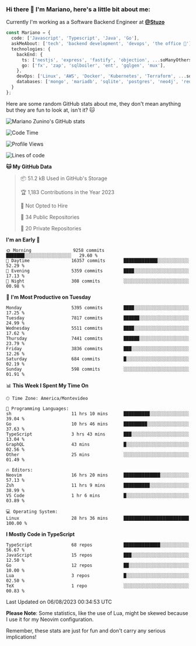 ### Hi there 👋 I'm Mariano, here's a little bit about me:

Currently I'm working as a Software Backend Engineer at [**@Stuzo**](https://www.stuzo.com/)

```ts
const Mariano = {
  code: ['Javascript', 'Typescript', 'Java', 'Go'],
  askMeAbout: ['tech', 'backend development', 'devops', 'the office 💼'],
  technologies: {
    backEnd: {
      ts: ['nestjs', 'express', 'fastify', 'objection', ...soManyOthersFrameworks],
      go: ['fx', 'zap', 'sqlboiler', 'ent', 'gqlgen', 'mux'],
    },
    devOps: ['Linux', 'AWS', 'Docker', 'Kubernetes', 'Terraform', ...soManyOthersTools],
    databases: ['mongo', 'mariadb', 'sqlite', 'postgres', 'neo4j', 'redis', ...],
  }
};
```

Here are some random GitHub stats about me, they don't mean anything but they are fun to look at, isn't it? 🐱

![Mariano Zunino's GitHub stats](https://github-readme-stats.vercel.app/api?username=marianozunino&count_private=true&show_icons=true&theme=radical)

<!--START_SECTION:waka-->
![Code Time](http://img.shields.io/badge/Code%20Time-1%2C021%20hrs%207%20mins-blue)

![Profile Views](http://img.shields.io/badge/Profile%20Views-0-blue)

![Lines of code](https://img.shields.io/badge/From%20Hello%20World%20I%27ve%20Written-9.9%20million%20lines%20of%20code-blue)

**🐱 My GitHub Data** 

> 📦 51.2 kB Used in GitHub's Storage 
 > 
> 🏆 1,183 Contributions in the Year 2023
 > 
> 🚫 Not Opted to Hire
 > 
> 📜 34 Public Repositories 
 > 
> 🔑 20 Private Repositories 
 > 
**I'm an Early 🐤** 

```text
🌞 Morning                9258 commits        ███████░░░░░░░░░░░░░░░░░░   29.60 % 
🌆 Daytime                16357 commits       █████████████░░░░░░░░░░░░   52.29 % 
🌃 Evening                5359 commits        ████░░░░░░░░░░░░░░░░░░░░░   17.13 % 
🌙 Night                  308 commits         ░░░░░░░░░░░░░░░░░░░░░░░░░   00.98 % 
```
📅 **I'm Most Productive on Tuesday** 

```text
Monday                   5395 commits        ████░░░░░░░░░░░░░░░░░░░░░   17.25 % 
Tuesday                  7817 commits        ██████░░░░░░░░░░░░░░░░░░░   24.99 % 
Wednesday                5511 commits        ████░░░░░░░░░░░░░░░░░░░░░   17.62 % 
Thursday                 7441 commits        ██████░░░░░░░░░░░░░░░░░░░   23.79 % 
Friday                   3836 commits        ███░░░░░░░░░░░░░░░░░░░░░░   12.26 % 
Saturday                 684 commits         █░░░░░░░░░░░░░░░░░░░░░░░░   02.19 % 
Sunday                   598 commits         ░░░░░░░░░░░░░░░░░░░░░░░░░   01.91 % 
```


📊 **This Week I Spent My Time On** 

```text
🕑︎ Time Zone: America/Montevideo

💬 Programming Languages: 
sh                       11 hrs 10 mins      ██████████░░░░░░░░░░░░░░░   39.04 % 
Go                       10 hrs 46 mins      █████████░░░░░░░░░░░░░░░░   37.63 % 
TypeScript               3 hrs 43 mins       ███░░░░░░░░░░░░░░░░░░░░░░   13.04 % 
GraphQL                  43 mins             █░░░░░░░░░░░░░░░░░░░░░░░░   02.56 % 
Other                    25 mins             ░░░░░░░░░░░░░░░░░░░░░░░░░   01.49 % 

🔥 Editors: 
Neovim                   16 hrs 20 mins      ██████████████░░░░░░░░░░░   57.13 % 
Zsh                      11 hrs 9 mins       ██████████░░░░░░░░░░░░░░░   38.99 % 
VS Code                  1 hr 6 mins         █░░░░░░░░░░░░░░░░░░░░░░░░   03.89 % 

💻 Operating System: 
Linux                    28 hrs 36 mins      █████████████████████████   100.00 % 
```

**I Mostly Code in TypeScript** 

```text
TypeScript               68 repos            ██████████████░░░░░░░░░░░   56.67 % 
JavaScript               15 repos            ███░░░░░░░░░░░░░░░░░░░░░░   12.50 % 
Go                       12 repos            ██░░░░░░░░░░░░░░░░░░░░░░░   10.00 % 
Lua                      3 repos             █░░░░░░░░░░░░░░░░░░░░░░░░   02.50 % 
TeX                      1 repo              ░░░░░░░░░░░░░░░░░░░░░░░░░   00.83 % 
```




 Last Updated on 06/08/2023 00:34:53 UTC
<!--END_SECTION:waka-->

**Please Note**: Some statistics, like the use of Lua, might be skewed because I use it for my Neovim configuration.

Remember, these stats are just for fun and don't carry any serious implications!
